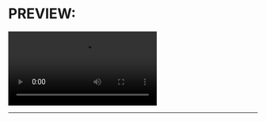 # PREVIEW:

<video src="../../PREVIEW-CLIPS/003.mp4" controls title="003-EFFECT-PREVIEW"></video>

---
